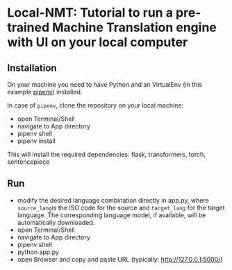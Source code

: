 # Local-NMT: Tutorial to run a pre-trained Machine Translation engine with UI on your local computer

## Installation

On your machine you need to have Python and an VirtualEnv (in this example [pipenv](https://pypi.org/project/pipenv/)) installed.

In case of `pipenv`, clone the repository on your local machine:

- open Terminal/Shell
- navigate to App directory
- pipenv shell
- pipenv install

This will install the required dependencies: flask, transformers, torch, sentencepiece

## Run
- modify the desired language combination directly in app.py, where `source_lang`is the ISO code for the source and `target_lang` for the target language. The corresponding language model, if available, will be automatically downloaded.
- open Terminal/Shell
- navigate to App directory
- pipenv shell
- python app.py
- open Browser and copy and paste URL (typically: http://127.0.0.1:5000/)


 
